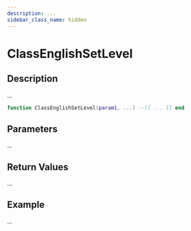 ```yaml
---
description: ...
sidebar_class_name: hidden
---
```


# ClassEnglishSetLevel

## Description

...

```lua
function ClassEnglishSetLevel(param1, ...) --[[ ... ]] end
```

## Parameters

...

## Return Values

...

## Example

...

